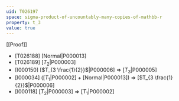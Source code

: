 ```yaml
---
uid: T026197
space: sigma-product-of-uncountably-many-copies-of-mathbb-r
property: t_3
value: true
---
```

[[Proof]]

* [T026188] [Normal|P000013]
* [T026189] [$T_2$|P000003]
* [I000150] [$T_{3 \frac{1}{2}}$|P000006] => [$T_3$|P000005]
* [I000034] ([$T_1$|P000002] + [Normal|P000013]) => [$T_{3 \frac{1}{2}}$|P000006]
* [I000118] [$T_2$|P000003] => [$T_1$|P000002]

